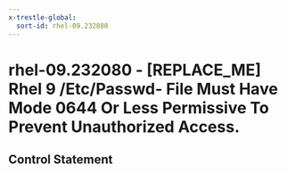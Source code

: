 ```yaml
---
x-trestle-global:
  sort-id: rhel-09.232080
---
```


# rhel-09.232080 - \[REPLACE_ME\] Rhel 9 /Etc/Passwd- File Must Have Mode 0644 Or Less Permissive To Prevent Unauthorized Access.

## Control Statement
